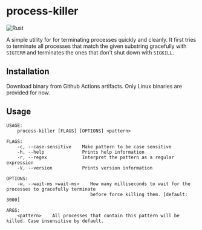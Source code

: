 # process-killer

![Rust](https://github.com/nygrenh/process-killer/workflows/Rust/badge.svg)

A simple utility for for terminating processes quickly and cleanly. It first tries to terminate all processes that match the given substring gracefully with `SIGTERM` and terminates the ones that don't shut down with `SIGKILL`.

## Installation

Download binary from Github Actions artifacts. Only Linux binaries are provided for now.

## Usage

```
USAGE:
    process-killer [FLAGS] [OPTIONS] <pattern>

FLAGS:
    -c, --case-sensitive    Make pattern to be case sensitive
    -h, --help              Prints help information
    -r, --regex             Interpret the pattern as a regular expression
    -V, --version           Prints version information

OPTIONS:
    -w, --wait-ms <wait-ms>    How many milliseconds to wait for the processes to gracefully terminate
                               before force killing them. [default: 3000]

ARGS:
    <pattern>    All processes that contain this pattern will be killed. Case insensitive by default.
```
